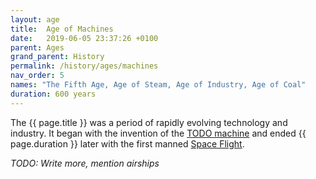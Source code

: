 ```yaml
---
layout: age
title:  Age of Machines
date:   2019-06-05 23:37:26 +0100
parent: Ages
grand_parent: History
permalink: /history/ages/machines
nav_order: 5
names: "The Fifth Age, Age of Steam, Age of Industry, Age of Coal"
duration: 600 years
---
```


The {{ page.title }} was a period of rapidly evolving technology and industry. It began with the invention of the [TODO machine](/404) and ended {{ page.duration }} later with the first manned [Space Flight](/404).

*TODO: Write more, mention airships*

